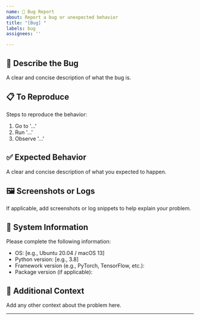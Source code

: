 ```yaml
---
name: 🐛 Bug Report
about: Report a bug or unexpected behavior
title: "[Bug] "
labels: bug
assignees: ''

---
```


## 🐞 Describe the Bug

A clear and concise description of what the bug is.

## 📋 To Reproduce

Steps to reproduce the behavior:
1. Go to '...'
2. Run '...'
3. Observe '...'

## ✅ Expected Behavior

A clear and concise description of what you expected to happen.

## 🖼️ Screenshots or Logs

If applicable, add screenshots or log snippets to help explain your problem.

## 🧾 System Information

Please complete the following information:
- OS: [e.g., Ubuntu 20.04 / macOS 13]
- Python version: [e.g., 3.8]
- Framework version (e.g., PyTorch, TensorFlow, etc.): 
- Package version (if applicable):

## 📎 Additional Context

Add any other context about the problem here.

---

<!--
Thanks for reporting! We’ll get back to you soon.
-->